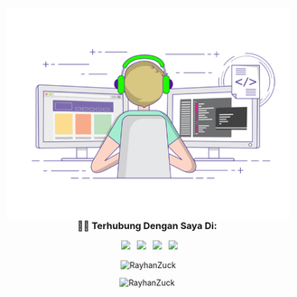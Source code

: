 <div align="center">
  
  <img align="right" alt="GIF" src="https://raw.githubusercontent.com/devSouvik/devSouvik/master/gif3.gif" width="500"/>
  </a>
  <h3> 🤝🏻 Terhubung Dengan Saya Di: </h3>

<p align="center">
&nbsp; <a href="https://free.facebook.com/a/friends/profile/add/?subject_id=100002550020302&is_timeline=1&how_found=profile_button&ref_param=unknown&referrer_id=0&referrer_uri=https%3A%2F%2Fgithub.com%2FRayhanZuck%2FFBShare&ext=1647145141&hash=AeRslHMwCoiVatRYFEI" onclick="window.open('https://m.facebook.com/messages/thread/100002550020302/?entrypoint=profile_message_button')"" target="_blank" rel="noopener noreferrer"><img src="https://img.icons8.com/plasticine/100/000000/facebook.png" width="50" /></a>  
&nbsp; <a href="https://api.whatsapp.com/send/?phone=6289643500499&text=haii bang aku ngefans sama kamu" target="_blank" rel="noopener noreferrer"><img src="https://img.icons8.com/plasticine/100/000000/whatsapp" width="50" /></a>  
&nbsp; <a href="https://instagram.com/rayhanzuck_" target="_blank" rel="noopener noreferrer"><img src="https://img.icons8.com/plasticine/100/000000/instagram" width="50" /></a>
&nbsp; <a href="mailto:email@domain.com?subject=Hai%20Bang&body=Haii%20Bang%20aku%20ngefans%20sama%20kamu" target="_blank" rel="noopener noreferrer"><img src="https://img.icons8.com/plasticine/100/000000/gmail.png"  width="50" /></a>
</p>
<p>&nbsp;<img align="center" src="https://github-readme-stats.vercel.app/api?username=RayhanZuck&show_icons=true&locale=id" alt="RayhanZuck"/></p>
<p align="center"> <img src="https://komarev.com/ghpvc/?username=RayhanZuck&label=Profile%20views&color=0e75b6&style=flat" alt="RayhanZuck"/></p>
</a>
</div>
<br>
